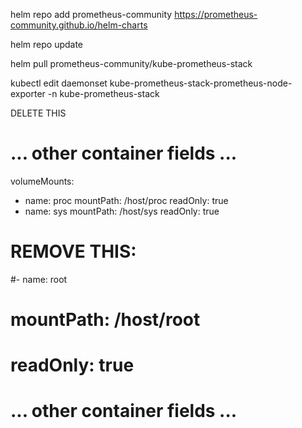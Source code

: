 helm repo add prometheus-community https://prometheus-community.github.io/helm-charts

helm repo update

helm pull prometheus-community/kube-prometheus-stack

kubectl edit daemonset kube-prometheus-stack-prometheus-node-exporter -n kube-prometheus-stack

DELETE THIS 
# ... other container fields ...
volumeMounts:
- name: proc
  mountPath: /host/proc
  readOnly: true
- name: sys
  mountPath: /host/sys
  readOnly: true
# REMOVE THIS:
#- name: root
#  mountPath: /host/root
#  readOnly: true 
# ... other container fields ...
